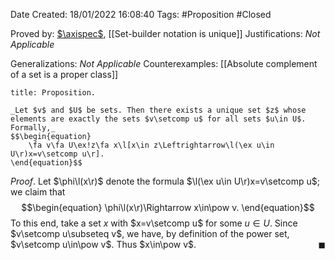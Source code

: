 <div class="topSpace"></div>

Date Created: 18/01/2022 16:08:40
Tags: #Proposition #Closed  

Proved by: [$\axispec$](Axiom%20Schema%20of%20Specification.md), [[Set-builder notation is unique]]
Justifications: _Not Applicable_

Generalizations: _Not Applicable_
Counterexamples: [[Absolute complement of a set is a proper class]]

``` ad-Proposition
title: Proposition.

_Let $v$ and $U$ be sets. Then there exists a unique set $z$ whose elements are exactly the sets $v\setcomp u$ for all sets $u\in U$. Formally,_
$$\begin{equation}
    \fa v\fa U\ex!z\fa x\l[x\in z\Leftrightarrow\l(\ex u\in U\r)x=v\setcomp u\r].
\end{equation}$$

```

_Proof_. Let $\phi\l(x\r)$ denote the formula $\l(\ex u\in U\r)x=v\setcomp u$; we claim that
$$\begin{equation}
    \phi\l(x\r)\Rightarrow x\in\pow v.
\end{equation}$$
To this end, take a set $x$ with $x=v\setcomp u$ for some $u\in U$. Since $v\setcomp u\subseteq v$, we have, by definition of the power set, $v\setcomp u\in\pow v$. Thus $x\in\pow v$.<span style="float:right;">$\blacksquare$</span>
